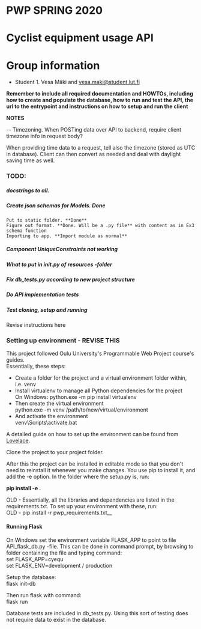 # PWP SPRING 2020
# Cyclist equipment usage API
# Group information
* Student 1. Vesa Mäki and vesa.maki@student.lut.fi


__Remember to include all required documentation and HOWTOs, including how to create and populate the database, how to run and test the API, the url to the entrypoint and instructions on how to setup and run the client__

**NOTES**

-- Timezoning.
When POSTing data over API to backend, require client timezone info in request body?

When providing time data to a request, tell also the timezone (stored as UTC in database). Client can then convert as needed and deal with daylight saving time as well.

### TODO: ###
#####    docstrings to all. #####

##### Create json schemas for Models. **Done** #####
    Put to static folder. **Done**  
    Figure out format. **Done. Will be a .py file** with content as in Ex3 schema function
    Importing to app. **Import module as normal**

##### Component UniqueConstraints not working #####

##### What to put in __init__.py of resources -folder #####    

##### Fix db_tests.py according to new project structure #####

##### Do API implementation tests #####

##### Test cloning, setup and running #####
Revise instructions here

### Setting up environment - REVISE THIS ###

This project followed Oulu University's Programmable Web Project course's guides.  
Essentially, these steps:
<ul>
<li>Create a folder for the project and a virtual environment folder within, i.e. venv</li>
<li>Install virtualenv to manage all Python dependencies for the project</li>  
On Windows: python.exe -m pip install virtualenv
<li>Then create the virtual environment</li>  
python.exe -m venv /path/to/new/virtual/environment
<li>And activate the environment</li>  
venv\Scripts\activate.bat
</ul>

A detailed guide on how to set up the environment can be found from [Lovelace](https://lovelace.oulu.fi/ohjelmoitava-web/programmable-web-project-spring-2020/pwp-setting-up-python-environment-for-exercises/).

Clone the project to your project folder.  

After this the project can be installed in editable mode so that you don't need to reinstall it whenever you make changes. You use pip to install it, and add the -e option. In the folder where the setup.py is, run:

__pip install -e .__

OLD - Essentially, all the libraries and dependencies are listed in the requirements.txt. To set up your environment with these, run:  
OLD - pip install -r pwp_requirements.txt__

#### Running Flask ####  
On Windows set the environment variable FLASK_APP to point to file API_flask_db.py -file. This can be done in command prompt, by browsing to folder containing the file and typing command:  
set FLASK_APP=cyequ  
set FLASK_ENV=development / production  

Setup the database:  
flask init-db

Then run flask with command:  
flask run  

Database tests are included in db_tests.py. Using this sort of testing does not require data to exist in the database.
